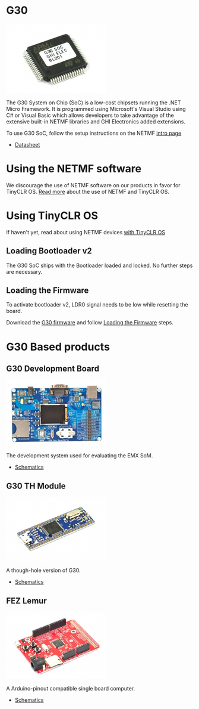 # G30
![G30](images/g30.jpg)

The G30 System on Chip (SoC) is a low-cost chipsets running the .NET Micro Framework. It is programmed using Microsoft's Visual Studio using C# or Visual Basic which allows developers to take advantage of the extensive built-in NETMF libraries and GHI Electronics added extensions.

To use G30 SoC, follow the setup instructions on the NETMF [intro page](../legacy_products/netmf/intro.md)

*	[Datasheet]()

# Using the NETMF software
We discourage the use of NETMF software on our products in favor for TinyCLR OS. [Read more](../legacy_products/netmf/intro.md) about the use of NETMF and TinyCLR OS.

# Using TinyCLR OS
If haven't yet, read about using NETMF devices [with TinyCLR OS](../legacy_products/netmf/intro.md#with-tinyclr-os)

## Loading Bootloader v2
The G30 SoC ships with the Bootloader loaded and locked. No further steps are necessary.

## Loading the Firmware

To activate bootloader v2, LDR0 signal needs to be low while resetting the board.

Download the [G30 firmware](../../tinyclr/downloads.md#g30) and follow [Loading the Firmware](../loaders/ghi_bootloader.md#loading-the-firmware) steps.

# G30 Based products
## G30 Development Board
![G30 Dev board](images/g30dev.jpg)

The development system used for evaluating the EMX SoM.

* [Schematics]()

## G30 TH Module
![G30 TH board](images/g30th.jpg)

A though-hole version of G30.

* [Schematics]()

## FEZ Lemur
![FEZ Lemur](images/fez_lemur.jpg)

A Arduino-pinout compatible single board computer.

* [Schematics]()
